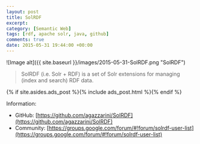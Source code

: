 ```yaml
---
layout: post
title: SolRDF
excerpt:
category: [Semantic Web]
tags: [rdf, apache solr, java, github]
comments: true
date: 2015-05-31 19:44:00 +00:00
---
```


![Image alt]({{ site.baseurl }}/images/2015-05-31-SolRDF.png "SolRDF")

>SolRDF (i.e. Solr + RDF) is a set of Solr extensions for managing (index and search) RDF data.

<!-- more -->

{% if site.asides.ads_post    %}{% include ads_post.html      %}{% endif %}

Information:

- GitHub: [https://github.com/agazzarini/SolRDF](https://github.com/agazzarini/SolRDF)
- Community: [https://groups.google.com/forum/#!forum/solrdf-user-list](https://groups.google.com/forum/#!forum/solrdf-user-list)
